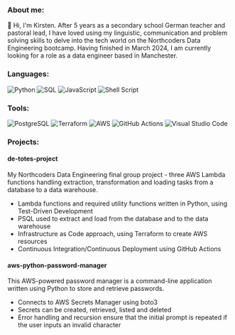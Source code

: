 <h3> About me:</h3>

👋 Hi, I'm Kirsten.
After 5 years as a secondary school German teacher and pastoral lead, I have loved using my linguistic, communication and problem solving skills to delve into the tech world on the Northcoders Data Engineering bootcamp. Having finished in March 2024, I am currently looking for a role as a data engineer based in Manchester.

<h3> Languages:</h3>
<p>
<a target="_blank"><img alt="Python" src="https://img.shields.io/badge/Python-3776AB.svg?style=for-the-badge&logo=Python&logoColor=white"/></a> 
<a target="_blank"><img alt="SQL" src="https://img.shields.io/badge/SQL-3776AB.svg?style=for-the-badge&logo=microsoft-sql-server&logoColor=white"/></a>
<a target="_blank"><img alt="JavaScript" src="https://img.shields.io/badge/javascript-%23323330.svg?style=for-the-badge&logo=javascript&logoColor=%23F7DF1E"/></a>
<a target="_blank"><img alt="Shell Script" src="https://img.shields.io/badge/shell_script-%23121011.svg?style=for-the-badge&logo=gnu-bash&logoColor=white"/></a> 
</p>

<h3> Tools:</h3>
<p>
<a target="_blank"><img alt="PostgreSQL" src="https://img.shields.io/badge/postgres-%23316192.svg?style=for-the-badge&logo=postgresql&logoColor=white"/></a>
<a target="_blank"><img alt="Terraform" src="https://img.shields.io/badge/terraform-%235835CC.svg?style=for-the-badge&logo=terraform&logoColor=white"/></a>
<a target="_blank"><img alt="AWS" src="https://img.shields.io/badge/AWS-%23FF9900.svg?style=for-the-badge&logo=amazon-aws&logoColor=white"/></a>
<a target="_blank"><img alt="GitHub Actions" src="https://img.shields.io/badge/github%20actions-%232671E5.svg?style=for-the-badge&logo=githubactions&logoColor=white"/></a>
<a target="_blank"><img alt="Visual Studio Code" src="https://img.shields.io/badge/Visual%20Studio%20Code-007ACC.svg?style=for-the-badge&logo=Visual-Studio-Code&logoColor=white"/></a>   
</p>

<h3> Projects:</h3>
<h4>de-totes-project</h4>
My Northcoders Data Engineering final group project - three AWS Lambda functions handling extraction, transformation and loading tasks from a database to a data warehouse. 

  - Lambda functions and required utility functions written in Python, using Test-Driven Development
  - PSQL used to extract and load from the database and to the data warehouse
  - Infrastructure as Code approach, using Terraform to create AWS resources
  - Continuous Integration/Continuous Deployment using GitHub Actions

<h4>aws-python-password-manager</h4>
This AWS-powered password manager is a command-line application written using Python to store and retrieve passwords.

  - Connects to AWS Secrets Manager using boto3
  - Secrets can be created, retrieved, listed and deleted
  - Error handling and recursion ensure that the initial prompt is repeated if the user inputs an invalid character
